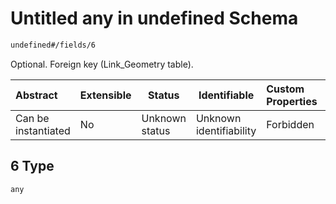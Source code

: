 # Untitled any in undefined Schema

```txt
undefined#/fields/6
```

Optional. Foreign key (Link_Geometry table).


| Abstract            | Extensible | Status         | Identifiable            | Custom Properties | Additional Properties | Access Restrictions | Defined In                                                              |
| :------------------ | ---------- | -------------- | ----------------------- | :---------------- | --------------------- | ------------------- | ----------------------------------------------------------------------- |
| Can be instantiated | No         | Unknown status | Unknown identifiability | Forbidden         | Allowed               | none                | [link.schema.json\*](../../out/link.schema.json "open original schema") |

## 6 Type

`any`
